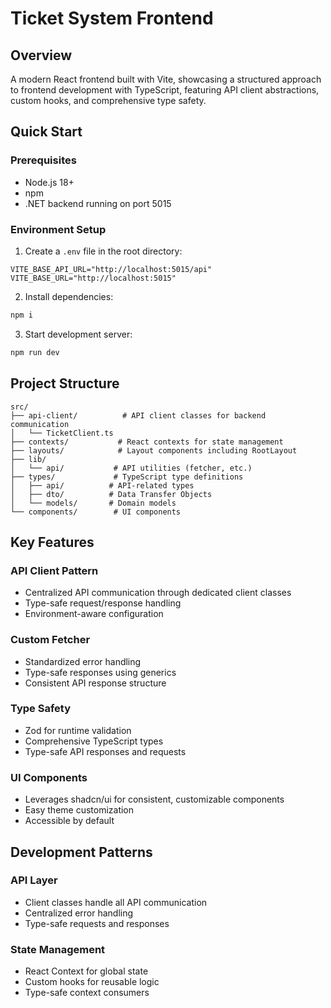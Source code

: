 # Ticket System Frontend

## Overview
A modern React frontend built with Vite, showcasing a structured approach to frontend development with TypeScript, featuring API client abstractions, custom hooks, and comprehensive type safety.

## Quick Start

### Prerequisites
- Node.js 18+
- npm
- .NET backend running on port 5015

### Environment Setup
1. Create a `.env` file in the root directory:
```env
VITE_BASE_API_URL="http://localhost:5015/api"
VITE_BASE_URL="http://localhost:5015"
```

2. Install dependencies:
```bash
npm i
```

3. Start development server:
```bash
npm run dev
```

## Project Structure
```
src/
├── api-client/          # API client classes for backend communication
│   └── TicketClient.ts
├── contexts/           # React contexts for state management
├── layouts/            # Layout components including RootLayout
├── lib/
│   └── api/           # API utilities (fetcher, etc.)
├── types/             # TypeScript type definitions
│   ├── api/          # API-related types
│   ├── dto/          # Data Transfer Objects
│   └── models/       # Domain models
└── components/        # UI components
```

## Key Features

### API Client Pattern
- Centralized API communication through dedicated client classes
- Type-safe request/response handling
- Environment-aware configuration


### Custom Fetcher
- Standardized error handling
- Type-safe responses using generics
- Consistent API response structure

### Type Safety
- Zod for runtime validation
- Comprehensive TypeScript types
- Type-safe API responses and requests

### UI Components
- Leverages shadcn/ui for consistent, customizable components
- Easy theme customization
- Accessible by default

## Development Patterns

### API Layer
- Client classes handle all API communication
- Centralized error handling
- Type-safe requests and responses

### State Management
- React Context for global state
- Custom hooks for reusable logic
- Type-safe context consumers

